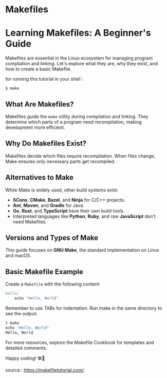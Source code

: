 # Makefiles
# Learning Makefiles: A Beginner's Guide

Makefiles are essential in the Linux ecosystem for managing program compilation and linking. Let's explore what they are, why they exist, and how to create a basic Makefile.

for running this tutorial in your shell :
```
$ make
```

## What Are Makefiles?

Makefiles guide the `make` utility during compilation and linking. They determine which parts of a program need recompilation, making development more efficient.

## Why Do Makefiles Exist?

Makefiles decide which files require recompilation. When files change, Make ensures only necessary parts get recompiled.

## Alternatives to Make

While Make is widely used, other build systems exist:
- **SCons**, **CMake**, **Bazel**, and **Ninja** for C/C++ projects.
- **Ant**, **Maven**, and **Gradle** for Java.
- **Go**, **Rust**, and **TypeScript** have their own build tools.
- Interpreted languages like **Python**, **Ruby**, and raw **JavaScript** don't need Makefiles.

## Versions and Types of Make

This guide focuses on **GNU Make**, the standard implementation on Linux and macOS.

## Basic Makefile Example

Create a `Makefile` with the following content:

```makefile
hello:
    echo "Hello, World"
```

Remember to use TABs for indentation. Run make in the same directory to see the output:

```makefile
$ make
echo "Hello, World"
Hello, World
```

For more resources, explore the Makefile Cookbook for templates and detailed comments.

Happy coding! 🛠️🌟

source :
https://makefiletutorial.com/
